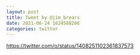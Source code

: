```yaml
--- 
layout: post 
title: Tweet by @jim_brears 
date: 2021-06-24 1624588206 
categories: twitter 
--- 
```

https://twitter.com/o/status/1408251102361837573